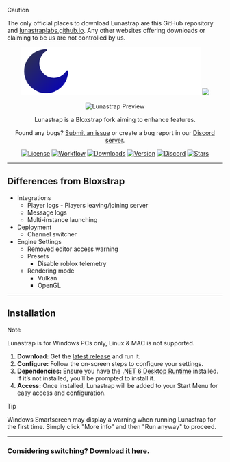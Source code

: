 > [!CAUTION]
> The only official places to download Lunastrap are this GitHub repository and [lunastraplabs.github.io](https://lunastraplabs.github.io). Any other websites offering downloads or claiming to be us are not controlled by us.

<div align="center">
  <img src="https://github.com/lunastraplabs/lunastrap/raw/main/Images/Bloxstrap-full-dark.png#gh-dark-mode-only" width="420">
  <img src="https://github.com/lunastraplabs/lunastrap/raw/main/Images/Bloxstrap-full-light.png#gh-light-mode-only" width="420">
</div>

<div align="center">

![Lunastrap Preview](https://i.imgur.com/dohmTWP.png)

Lunastrap is a Bloxstrap fork aiming to enhance features.

Found any bugs? [Submit an issue](https://github.com/lunastraplabs/lunastrap/issues/new/choose) or create a bug report in our [Discord server](https://discord.gg/sGqUH7RV2J).

[![License][badge-repo-license]][repo-license]
[![Workflow][badge-repo-workflow]][repo-actions]
[![Downloads][badge-repo-downloads]][repo-releases]
[![Version][badge-repo-latest]][repo-latest]
[![Discord][badge-discord]][discord-invite]
[![Stars][badge-repo-stars]][repo-stars]

</div>

---

## Differences from Bloxstrap

- Integrations
  - Player logs - Players leaving/joining server
  - Message logs
  - Multi-instance launching
- Deployment
  - Channel switcher
- Engine Settings
  - Removed editor access warning
  - Presets
    - Disable roblox telemetry
  - Rendering mode
    - Vulkan
    - OpenGL

---

## Installation

> [!NOTE]
> Lunastrap is for Windows PCs only, Linux & MAC is not supported.

1. **Download:** Get the [latest release](https://github.com/lunastraplabs/lunastrap/releases/latest) and run it.
2. **Configure:** Follow the on-screen steps to configure your settings.
3. **Dependencies:** Ensure you have the [.NET 6 Desktop Runtime](https://aka.ms/dotnet-core-applaunch?missing_runtime=true&arch=x64&rid=win11-x64&apphost_version=6.0.16&gui=true) installed. If it’s not installed, you’ll be prompted to install it.
4. **Access:** Once installed, Lunastrap will be added to your Start Menu for easy access and configuration.

> [!TIP]
> Windows Smartscreen may display a warning when running Lunastrap for the first time. Simply click "More info" and then "Run anyway" to proceed.

---

### Considering switching? [Download it here](https://github.com/lunastraplabs/lunastrap/releases).

[badge-repo-license]:    https://img.shields.io/github/license/lunastraplabs/lunastrap?style=flat-square
[badge-repo-workflow]:   https://img.shields.io/github/actions/workflow/status/lunastraplabs/lunastrap/ci-release.yml?branch=main&style=flat-square&label=builds
[badge-repo-downloads]:  https://img.shields.io/github/downloads/lunastraplabs/lunastrap/latest/total?style=flat-square&color=981bfe
[badge-repo-latest]:     https://img.shields.io/github/v/release/lunastraplabs/lunastrap?style=flat-square&color=7a39fb
[badge-repo-stars]:      https://img.shields.io/github/stars/lunastraplabs/lunastrap?style=flat-square&color=dd9900

[badge-discord]: https://img.shields.io/discord/1346760094578249728?logo=discord&style=flat-square&logoColor=white&label=discord&color=4d3dff

[repo-license]:  https://github.com/returnrqt/fishstrap/blob/main/LICENSE
[repo-actions]:  https://github.com/returnrqt/fishstrap/actions
[repo-releases]: https://github.com/returnrqt/fishstrap/releases
[repo-latest]:   https://github.com/returnrqt/fishstrap/releases/latest
[repo-stars]: https://github.com/lunastraplabs/lunastrap/stargazers
[discord-invite]: https://discord.gg/sGqUH7RV2J
